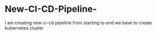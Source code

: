 # New-CI-CD-Pipeline-
I am creating new ci-cd pipeline from starting to end 
we have to create kubernetes cluster
